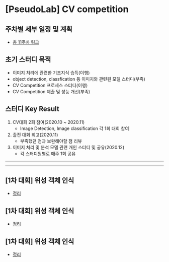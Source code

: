 # [PseudoLab] CV competition

## 주차별 세부 일정 및 계획
- [총 11주차 링크](https://www.notion.so/AI-Arena-CV-a0d32e13dfd9456c9341bc9eb1454c41)

## 초기 스터디 목적

- 이미지 처리에 관련한 기초지식 습득(이행)
- object detection, classfication 등 이미지와 관련된 모델 스터디(부족)
- CV Competition 프로세스 스터디(이행)
- CV Competition 제출 및 성능 개선(부족)

## 스터디 Key Result

1. CV대회 2회 참여(2020.10 ~ 2020.11)
    - Image Detection, Image classification 각 1회 대회 참여
2. 출전 대회 회고(2020.11)
    - 부족했던 점과 보완해야할 점 리뷰
3. 이미지 처리 및 분석 모델 관련 개인 스터디 및 공유(2020.12)
    - 각 스터디원별로 매주 1회 공유

---
---
## [1차 대회] 위성 객체 인식
- [정리](https://github.com/minyong-shin/PseudoLab-CV_competition/tree/master/%5B1%EC%B0%A8%20%EB%8C%80%ED%9A%8C%5D%20%EC%9C%84%EC%84%B1%20%EA%B0%9D%EC%B2%B4%20%EC%9D%B8%EC%8B%9D)

## [1차 대회] 위성 객체 인식
- [정리](https://github.com/minyong-shin/PseudoLab-CV_competition/tree/master/%5B2%EC%B0%A8%20%EB%8C%80%ED%9A%8C%5D%20%EB%9E%9C%EB%93%9C%EB%A7%88%ED%81%AC%20%EC%9D%B4%EB%AF%B8%EC%A7%80%20%EB%B6%84%EB%A5%98%20%EB%8C%80%ED%9A%8C)

## [1차 대회] 위성 객체 인식  
- [정리](https://github.com/minyong-shin/PseudoLab-CV_competition/tree/master/%ED%9A%8C%EA%B3%A0%20%EB%B0%8F%20%EA%B0%81%EC%9E%90%20%EC%8A%A4%ED%84%B0%EB%94%94%20%EB%82%B4%EC%9A%A9%20%EB%A6%AC%EB%B7%B0)
